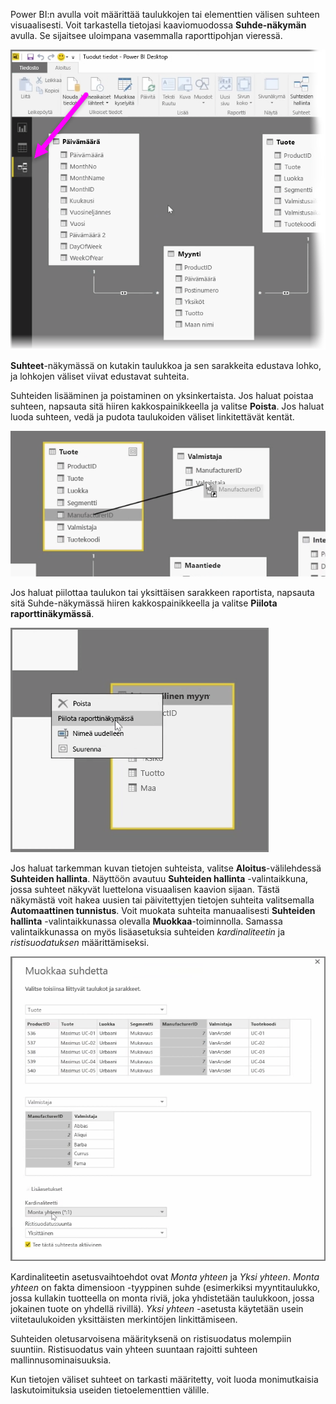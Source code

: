Power BI:n avulla voit määrittää taulukkojen tai elementtien välisen suhteen visuaalisesti. Voit tarkastella tietojasi kaaviomuodossa **Suhde-näkymän** avulla. Se sijaitsee uloimpana vasemmalla raporttipohjan vieressä.

![](media/2-2-manage-data-relationships/2-2_1.png)

**Suhteet**-näkymässä on kutakin taulukkoa ja sen sarakkeita edustava lohko, ja lohkojen väliset viivat edustavat suhteita.

Suhteiden lisääminen ja poistaminen on yksinkertaista. Jos haluat poistaa suhteen, napsauta sitä hiiren kakkospainikkeella ja valitse **Poista**. Jos haluat luoda suhteen, vedä ja pudota taulukoiden väliset linkitettävät kentät.

![](media/2-2-manage-data-relationships/2-2_2.png)

Jos haluat piilottaa taulukon tai yksittäisen sarakkeen raportista, napsauta sitä Suhde-näkymässä hiiren kakkospainikkeella ja valitse **Piilota raporttinäkymässä**.

![](media/2-2-manage-data-relationships/2-2_3.png)

Jos haluat tarkemman kuvan tietojen suhteista, valitse **Aloitus**-välilehdessä **Suhteiden hallinta**. Näyttöön avautuu **Suhteiden hallinta** -valintaikkuna, jossa suhteet näkyvät luettelona visuaalisen kaavion sijaan. Tästä näkymästä voit hakea uusien tai päivitettyjen tietojen suhteita valitsemalla **Automaattinen tunnistus**. Voit muokata suhteita manuaalisesti **Suhteiden hallinta** -valintaikkunassa olevalla **Muokkaa**-toiminnolla. Samassa valintaikkunassa on myös lisäasetuksia suhteiden *kardinaliteetin* ja *ristisuodatuksen* määrittämiseksi.

![](media/2-2-manage-data-relationships/2-2_4.png)

Kardinaliteetin asetusvaihtoehdot ovat *Monta yhteen* ja *Yksi yhteen*. *Monta yhteen* on fakta dimensioon -tyyppinen suhde (esimerkiksi myyntitaulukko, jossa kullakin tuotteella on monta riviä, joka yhdistetään taulukkoon, jossa jokainen tuote on yhdellä rivillä). *Yksi yhteen* -asetusta käytetään usein viitetaulukoiden yksittäisten merkintöjen linkittämiseen.

Suhteiden oletusarvoisena määrityksenä on ristisuodatus molempiin suuntiin. Ristisuodatus vain yhteen suuntaan rajoitti suhteen mallinnusominaisuuksia.

Kun tietojen väliset suhteet on tarkasti määritetty, voit luoda monimutkaisia laskutoimituksia useiden tietoelementtien välille.


